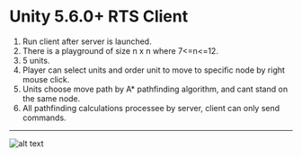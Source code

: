 # Unity 5.6.0+ RTS Client
1. Run client after server is launched.
2. There is a playground of size n x n where 7<=n<=12.
3. 5 units.
4. Player can select units and order unit to move to specific node by right mouse click.
5. Units choose move path by A* pathfinding algorithm, and cant stand on the same node.
6. All pathfinding calculations processee by server, client can only send commands.
- - - -
![alt text](https://raw.githubusercontent.com/wolfonanareta/RTS_Client/master/image.png)